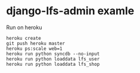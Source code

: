 django-lfs-admin examle
========================

Run on heroku

    heroku create
    git push heroku master
    heroku ps:scale web=1
    heroku run python syncdb --no-input
    heroku run python loaddata lfs_user
    heroku run python loaddata lfs_shop


